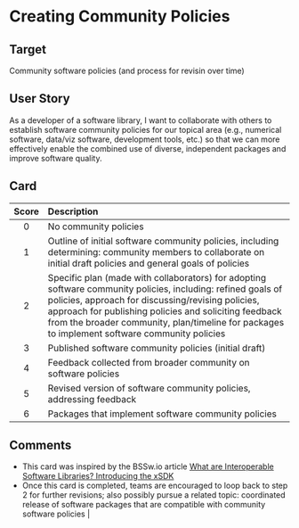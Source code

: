 [_metadata_:tags]:- "ecp-psip-ptc"
# Creating Community Policies

## Target

Community software policies (and process for revisin over time)

## User Story

As a developer of a software library, I want to collaborate with others to establish software community policies for our topical area (e.g., numerical software, data/viz software, development tools, etc.) so that we can more effectively enable the combined use of diverse, independent packages and improve software quality.

## Card

| Score | Description |
|:-----:|:------------|
| 0 | No community policies |
| 1 | Outline of initial software community policies, including determining: community members to collaborate on initial draft policies and general goals of policies |
| 2 | Specific plan (made with collaborators) for adopting software community policies, including: refined goals of policies, approach for discussing/revising policies, approach for publishing policies and soliciting feedback from the broader community, plan/timeline for packages to implement software community policies |
| 3 | Published software community policies (initial draft)
| 4 | Feedback collected from broader community on software policies |
| 5 | Revised version of software community policies, addressing feedback |
| 6 | Packages that implement software community policies |


## Comments

- This card was inspired by the BSSw.io article [What are Interoperable Software Libraries? Introducing the xSDK](https://bssw.io/items/what-are-interoperable-software-libraries-introducing-the-xsdk)
- Once this card is completed, teams are encouraged to loop back to step 2 for further revisions; also possibly pursue a related topic: coordinated release of software packages that are compatible with community software policies |

